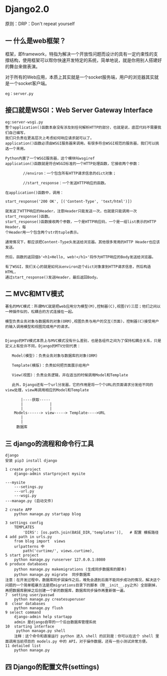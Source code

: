 # Django2.0
原则：DRP：Don't repeat yourself
## 一 什么是web框架？ ##

框架，即framework，特指为解决一个开放性问题而设计的具有一定约束性的支撑结构，使用框架可以帮你快速开发特定的系统，简单地说，就是你用别人搭建好的舞台来做表演。

对于所有的Web应用，本质上其实就是一个socket服务端，用户的浏览器其实就是一个socket客户端。

	eg：server.py

## 接口就是WSGI：Web Server Gateway Interface ##
	
	eg:server-wsgi.py
	整个application()函数本身没有涉及到任何解析HTTP的部分，也就是说，底层代码不需要我们自己编写，
	我们只负责在更高层次上考虑如何响应请求就可以了。
	application()函数必须由WSGI服务器来调用。有很多符合WSGI规范的服务器，我们可以挑选一个来用。
	
	Python内置了一个WSGI服务器，这个模块叫wsgiref     
	application()函数就是符合WSGI标准的一个HTTP处理函数，它接收两个参数：
	
	        //environ：一个包含所有HTTP请求信息的dict对象；
	        
	        //start_response：一个发送HTTP响应的函数。
	
	在application()函数中，调用：
	
	start_response('200 OK', [('Content-Type', 'text/html')])
	
	就发送了HTTP响应的Header，注意Header只能发送一次，也就是只能调用一次start_response()函数。
	start_response()函数接收两个参数，一个是HTTP响应码，一个是一组list表示的HTTP Header，每
	个Header用一个包含两个str的tuple表示。
	
	通常情况下，都应该把Content-Type头发送给浏览器。其他很多常用的HTTP Header也应该发送。

	然后，函数的返回值b'<h1>Hello, web!</h1>'将作为HTTP响应的Body发送给浏览器。
	
	有了WSGI，我们关心的就是如何从environ这个dict对象拿到HTTP请求信息，然后构造HTML，
	通过start_response()发送Header，最后返回Body。


## 二 MVC和MTV模式 ##

	著名的MVC模式：所谓MVC就是把web应用分为模型(M),控制器(C),视图(V)三层；他们之间以一种插件似的，松耦合的方式连接在一起。

	模型负责业务对象与数据库的对象(ORM),视图负责与用户的交互(页面)，控制器(C)接受用户的输入调用模型和视图完成用户的请求。


	Django的MTV模式本质上与MVC模式没有什么差别，也是各组件之间为了保持松耦合关系，只是定义上有些许不同，Django的MTV分别代表：

       Model(模型)：负责业务对象与数据库的对象(ORM)

       Template(模版)：负责如何把页面展示给用户

       View(视图)：负责业务逻辑，并在适当的时候调用Model和Template

       此外，Django还有一个url分发器，它的作用是将一个个URL的页面请求分发给不同的view处理，view再调用相应的Model和Template

		   |----获取-----	
		   |			|
		   |			|	
		Models------> view-----> Template---->URL
		   |
		   |
	     数据库


## 三 django的流程和命令行工具 ##
	django
	安装 pip3 install django
	
	1 create project 
		django-admin startproject mysite
	
	---mysite
		---setings.py
		---url.py
		---wsgi.py
	---manage.py (启动文件)

	2 create APP
		python manage.py startapp blog

	3 settings config
		TEMPLATES
			'DIRS': [os.path.join(BASE_DIR,'templates')],   # 配置 模板路径
	4 add path in urls.py
		from blog import  views
		urlpatterns 中
			path('curtime/', views.curtime),
	5 start project 
		python manage.py runserver 127.0.0.1:8080
	6 produce databases 
		python manage.py makemigrations (生成同步数据库的脚本)
		python manage.py migrate  同步数据库
	注意：在开发过程中，数据库同步误操作之后，难免会遇到后面不能同步成功的情况，解决这个问题的一个简单粗暴方法是把migrations目录下的脚本（除__init__.py之外）全部删掉，再把数据库删掉之后创建一个新的数据库，数据库同步操作再重新做一遍。  
	7  setting user/passwd  
		python manage.py createsuperuser 
	8  clear databases
		python manage.py flush 
	9 select command 
		django-admin help startapp
		admin 是django自带的一个后台数据库管理系统
	10 	starting interface
		 python manage.py shell
		注释：这个命令和直接运行 python 进入 shell 的区别是：你可以在这个 shell 里面调用当前项目的 models.py 中的 API，对于操作数据，还有一些小测试非常方便。
	11 detailed list
		python manage.py

## 四 Django的配置文件(settings) ## 
	
	